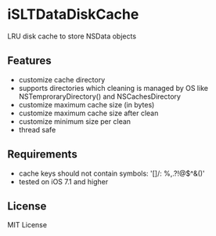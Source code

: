# iSLTDataDiskCache
LRU disk cache to store NSData objects

## Features
- customize cache directory
- supports directories which cleaning is managed by OS like NSTemproraryDirectory() and NSCachesDirectory
- customize maximum cache size (in bytes)
- customize maximum cache size after clean
- customize minimum size per clean
- thread safe

## Requirements
- cache keys should not contain symbols: '[]/: %,.?!@$^&()'
- tested on iOS 7.1 and higher

## License
MIT License

